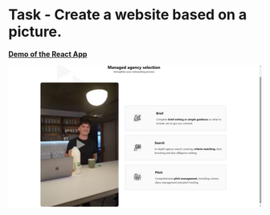 # Task - Create a website based on a picture.

[**Demo of the React App**](https://vachev.dimitargegov.website/)

[![Demo](https://github.com/MitkoDG/vachev-test-task/blob/main/src/next/images/screenshot.jpg "Order summary")](https://vachev.dimitargegov.site/)
